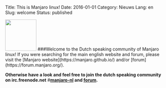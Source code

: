Title: This is Manjaro linux!
Date: 2016-01-01
Category: Nieuws
Lang: en
Slug: welcome
Status: published

<img src="{filename}/images/Tux_manjaro.png" width="100">
###Welcome to the Dutch speaking community of Manjaro linux!
If you were searching for the main english website and forum, please visit the [Manjaro
website](https://manjaro.github.io/) and/or [forum](https://forum.manjaro.org/).

**Otherwise have a look and feel free to join the dutch speaking community on
irc.freenode.net** #**[manjaro-nl]({filename}/pages/irc.md) and  [forum](http://www.manjaro-nl.org/smfnl/index.php).**
